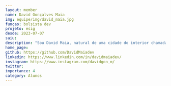 ```yaml
---
layout: member
name: David Gonçalves Maia
img: equipe/img/david_maia.jpg
funcao: bolsista dev
projeto: esig
desde: 2023-07-07
saiu: 
description: "Sou David Maia, natural de uma cidade do interior chamada Pirpirituba, na Paraíba. Desde muito cedo tive contato com computadores e logo cedo me tornei uma pessoa facinada por tecnologia. Atualmente sou graduando do curso de Sistemas de Informação no Campus IV da UFPB, onde pude me aprofundar em muitas áreas nas quais eu almejava e busco crescer. Uma coisa que eu amo é ensinar o que eu sei, seja na área de tecnologia, seja em outras áreas, como música, por exemplo. Apesar de estar na área de desenvolvimento, tenho interesse por pesquisas científicas nas áreas de segurança, redes de computadores, sistemas distribuídos e engenharia de software. "
home_page: 
github: https://github.com/DavidMaiadev
linkedin: https://www.linkedin.com/in/davidmaiadev/
instagram: https://www.instagram.com/davidgon_m/
twitter: 
importance: 4
category: Alunos
---
```

